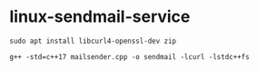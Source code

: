 # linux-sendmail-service


```
sudo apt install libcurl4-openssl-dev zip
```

```
g++ -std=c++17 mailsender.cpp -o sendmail -lcurl -lstdc++fs
```


